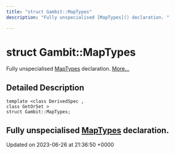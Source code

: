 ```yaml
---
title: "struct Gambit::MapTypes"
description: "Fully unspecialised [MapTypes]() declaration. "

---
```


# struct Gambit::MapTypes



Fully unspecialised [MapTypes]() declaration.  [More...](#detailed-description)

## Detailed Description

```
template <class DerivedSpec ,
class GetOrSet >
struct Gambit::MapTypes;
```

Fully unspecialised [MapTypes]() declaration. 
-------------------------------

Updated on 2023-06-26 at 21:36:50 +0000